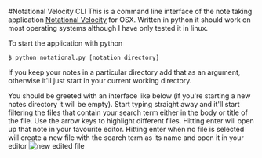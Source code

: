 #Notational Velocity CLI
This is a command line interface of the note taking application [Notational Velocity](http://notational.net/) for OSX. Written in python it should work on most operating systems although I have only tested it in linux.

To start the application with python
```
$ python notational.py [notation directory]
```
If you keep your notes in a particular directory add that as an argument, otherwise it'll just start in your current working directory. 

You should be greeted with an interface like below (if you're starting a new notes directory it will be empty).
Start typing straight away and it'll start filtering the files that contain your search term either in the body or title of the file.
Use the arrow keys to highlight different files.
Hitting enter will open up that note in your favourite editor.
Hitting enter when no file is selected will create a new file with the search term as its name and open it in your editor
![new edited file](https://github.com/karsai5/notational_curses/raw/images/notational-example.gif)
